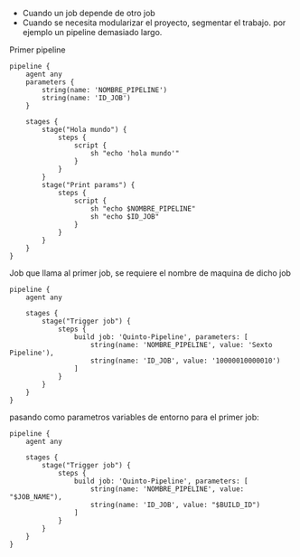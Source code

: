 - Cuando un job depende de otro job
- Cuando se necesita modularizar el proyecto, segmentar el trabajo. por ejemplo un pipeline demasiado largo.

Primer pipeline
```
pipeline {
    agent any
    parameters {
        string(name: 'NOMBRE_PIPELINE')
        string(name: 'ID_JOB')
    }
    
    stages {
        stage("Hola mundo") {
            steps {
                script {
                    sh "echo 'hola mundo'"
                }
            }
        }
        stage("Print params") {
            steps {
                script {
                    sh "echo $NOMBRE_PIPELINE"
                    sh "echo $ID_JOB"
                }
            }
        }
    }
}
```
Job que llama al primer job, se requiere el nombre de maquina de dicho job
```
pipeline {
    agent any
    
    stages {
        stage("Trigger job") {
            steps {
                build job: 'Quinto-Pipeline', parameters: [
                    string(name: 'NOMBRE_PIPELINE', value: 'Sexto Pipeline'),
                    string(name: 'ID_JOB', value: '10000010000010')
                ]
            }
        }
    }
}
```
pasando como parametros variables de entorno para el primer job:
```
pipeline {
    agent any
    
    stages {
        stage("Trigger job") {
            steps {
                build job: 'Quinto-Pipeline', parameters: [
                    string(name: 'NOMBRE_PIPELINE', value: "$JOB_NAME"),
                    string(name: 'ID_JOB', value: "$BUILD_ID")
                ]
            }
        }
    }
}
```